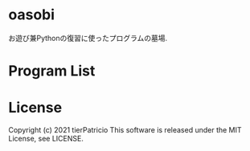 # oasobi
お遊び兼Pythonの復習に使ったプログラムの墓場.

# Program List


# License
Copyright (c) 2021 tierPatricio
This software is released under the MIT License, see LICENSE.
